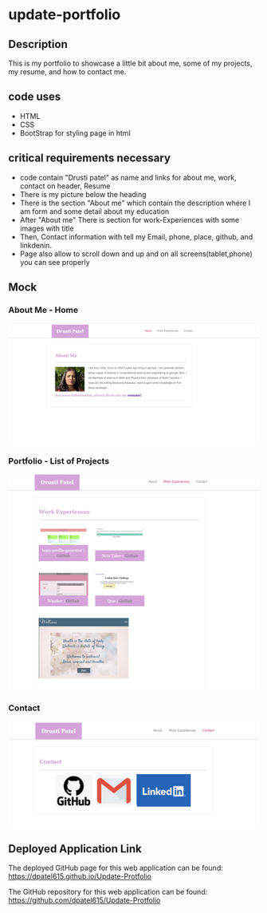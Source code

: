 # update-portfolio
## Description

This is my portfolio to showcase a little bit about me, some of my projects, my resume, and how to contact me.

## code uses
* HTML
* CSS
* BootStrap for styling page in html

## critical requirements necessary

  * code contain "Drusti patel" as name and links for about me, work, contact on header, Resume
  * There is my picture below the heading
  * There is the section "About me" which contain the description where I am form and some detail about my education
  * After "About me" There is section for work-Experiences with some images with title
  * Then, Contact information with tell my Email, phone, place, github, and linkdenin.
  * Page also allow to scroll down and up and on all screens(tablet,phone) you can see properly

## Mock 
<h3>About Me - Home</h3>

<img src="Assets/Images/Screen Shot 2022-04-29 at 11.17.41 PM.png">

<h3>Portfolio - List of Projects</h3>

<img src="Assets/Images/Screen Shot 2022-04-29 at 11.17.54 PM.png">

<h3>Contact</h3>

<img src="Assets/Images/Screen Shot 2022-04-29 at 11.18.02 PM.png">




## Deployed Application Link

The deployed GitHub page for this web application can be found:  https://dpatel615.github.io/Update-Protfolio

The GitHub repository for this web application can be found: https://github.com/dpatel615/Update-Protfolio
